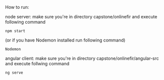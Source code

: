 How to run:

node server: make sure you're in directory capstone/onlinefir and execute following command
```
npm start
```
(or if you have Nodemon installed run following command)
```
Nodemon
```

angular client: make sure you're in directory capstone/onlinefir/angular-src and execute follwing command
```
ng serve
```